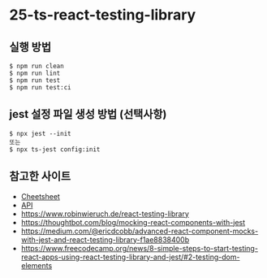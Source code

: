 # 25-ts-react-testing-library

## 실행 방법

```
$ npm run clean
$ npm run lint
$ npm run test
$ npm run test:ci
```

## jest 설정 파일 생성 방법 (선택사항)

```
$ npx jest --init
또는
$ npx ts-jest config:init
```


## 참고한 사이트

- [Cheetsheet](https://testing-library.com/docs/vue-testing-library/cheatsheet/)
- [API](https://testing-library.com/docs/react-testing-library/api)
- https://www.robinwieruch.de/react-testing-library
- https://thoughtbot.com/blog/mocking-react-components-with-jest
- https://medium.com/@ericdcobb/advanced-react-component-mocks-with-jest-and-react-testing-library-f1ae8838400b
- https://www.freecodecamp.org/news/8-simple-steps-to-start-testing-react-apps-using-react-testing-library-and-jest/#2-testing-dom-elements